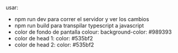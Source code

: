 usar:

- npm run dev para correr el servidor y ver los cambios
- npm run build para transpilar typescript a javascript
- color de fondo de pantalla colour: background-color: #989393
- color de head 1: color: #535bf2
- color de head 2: color: #535bf2